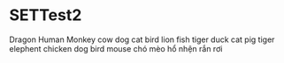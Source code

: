 # SETTest2
Dragon
Human
Monkey
cow
dog
cat
bird
lion
fish
tiger
duck
cat
pig
tiger
elephent
chicken
dog
bird
mouse
chó
mèo 
hổ
nhện
rắn
rơi